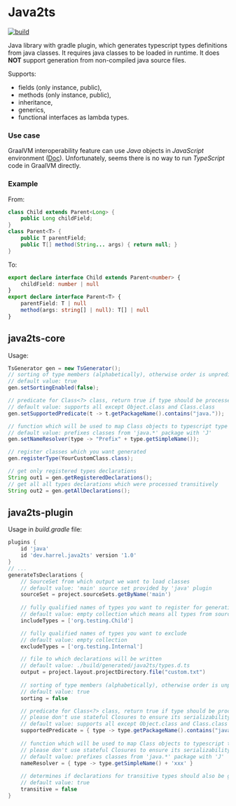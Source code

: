 # Java2ts
[![build](https://github.com/harrel56/java2ts/actions/workflows/build.yml/badge.svg)](https://github.com/harrel56/java2ts/actions/workflows/build.yml)

Java library with gradle plugin, which generates typescript types definitions from java classes. It requires java classes to be loaded in runtime. It does **NOT** support generation from non-compiled java source files.

Supports:
* fields (only instance, public),
* methods (only instance, public),
* inheritance,
* generics,
* functional interfaces as lambda types.

### Use case

GraalVM interoperability feature can use *Java* objects in *JavaScript* environment ([Doc](https://www.graalvm.org/22.0/reference-manual/js/#interoperability-with-java)). Unfortunately, seems there is no way to run *TypeScript* code in GraalVM directly.

### Example

From:
```java
class Child extends Parent<Long> {
    public Long childField;
}
class Parent<T> {
    public T parentField;
    public T[] method(String... args) { return null; }
}
```
To:
```typescript
export declare interface Child extends Parent<number> {
    childField: number | null
}
export declare interface Parent<T> {
    parentField: T | null
    method(args: string[] | null): T[] | null
}
```
## java2ts-core
Usage:
```java
TsGenerator gen = new TsGenerator();
// sorting of type members (alphabetically), otherwise order is unpredictable
// default value: true
gen.setSortingEnabled(false);

// predicate for Class<?> class, return true if type should be processed (unsupported types will use 'any' type)
// default value: supports all except Object.class and Class.class
gen.setSupportedPredicate(t -> t.getPackageName().contains("java."));

// function which will be used to map Class objects to typescript type names
// default value: prefixes classes from 'java.*' package with 'J'
gen.setNameResolver(type -> "Prefix" + type.getSimpleName());

// register classes which you want generated
gen.registerType(YourCustomClass.class);

// get only registered types declarations
String out1 = gen.getRegisteredDeclarations();
// get all all types declarations which were processed transitively
String out2 = gen.getAllDeclarations();
```
## java2ts-plugin

Usage in _build.gradle_ file:
```groovy
plugins {
    id 'java'
    id 'dev.harrel.java2ts' version '1.0'
}
// ...
generateTsDeclarations {
    // SourceSet from which output we want to load classes
    // default value: 'main' source set provided by 'java' plugin
    sourceSet = project.sourceSets.getByName('main')
    
    // fully qualified names of types you want to register for generation
    // default value: empty collection which means all types from source set output
    includeTypes = ['org.testing.Child']

    // fully qualified names of types you want to exclude
    // default value: empty collection
    excludeTypes = ['org.testing.Internal']

    // file to which declarations will be written
    // default value: ./build/generated/java2ts/types.d.ts
    output = project.layout.projectDirectory.file("custom.txt")
    
    // sorting of type members (alphabetically), otherwise order is unpredictable
    // default value: true
    sorting = false

    // predicate for Class<?> class, return true if type should be processed (unsupported types will use 'any' type)
    // please don't use stateful Closures to ensure its serializability
    // default value: supports all except Object.class and Class.class
    supportedPredicate = { type -> type.getPackageName().contains("java.") }
    
    // function which will be used to map Class objects to typescript type names
    // please don't use stateful Closures to ensure its serializability
    // default value: prefixes classes from 'java.*' package with 'J'
    nameResolver = { type -> type.getSimpleName() + 'xxx' }
    
    // determines if declarations for transitive types should also be generated
    // default value: true
    transitive = false
}
```

